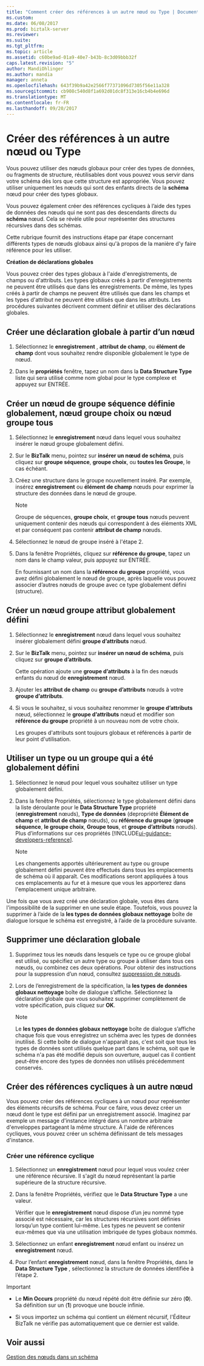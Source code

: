 ```yaml
---
title: "Comment créer des références à un autre nœud ou Type | Documents Microsoft"
ms.custom: 
ms.date: 06/08/2017
ms.prod: biztalk-server
ms.reviewer: 
ms.suite: 
ms.tgt_pltfrm: 
ms.topic: article
ms.assetid: c60be9ad-01a9-40e7-b43b-8c3d09bbb32f
caps.latest.revision: "5"
author: MandiOhlinger
ms.author: mandia
manager: anneta
ms.openlocfilehash: 643f39b9a42e2566f77371096d7305f56e11a328
ms.sourcegitcommit: cb908c540d8f1a692d01dc8f313e16cb4b4e696d
ms.translationtype: MT
ms.contentlocale: fr-FR
ms.lasthandoff: 09/20/2017
---
```

# <a name="create-references-to-another-node-or-type"></a>Créer des références à un autre nœud ou Type
Vous pouvez utiliser des nœuds globaux pour créer des types de données, ou fragments de structure, réutilisables dont vous pouvez vous servir dans votre schéma dès lors que cette structure est appropriée. Vous pouvez utiliser uniquement les nœuds qui sont des enfants directs de la **schéma** nœud pour créer des types globaux.  
  
 Vous pouvez également créer des références cycliques à l’aide des types de données des nœuds qui ne sont pas des descendants directs du **schéma** nœud. Cela se révèle utile pour représenter des structures récursives dans des schémas.  
  
 Cette rubrique fournit des instructions étape par étape concernant différents types de nœuds globaux ainsi qu'à propos de la manière d'y faire référence pour les utiliser.  
  
 **Création de déclarations globales**  
  
 Vous pouvez créer des types globaux à l'aide d'enregistrements, de champs ou d'attributs. Les types globaux créés à partir d'enregistrements ne peuvent être utilisés que dans les enregistrements. De même, les types créés à partir de champs ne peuvent être utilisés que dans les champs et les types d'attribut ne peuvent être utilisés que dans les attributs. Les procédures suivantes décrivent comment définir et utiliser des déclarations globales.  
  
## <a name="create-a-global-declaration-from-a-node"></a>Créer une déclaration globale à partir d’un nœud  
  
1.  Sélectionnez le **enregistrement** , **attribut de champ**, ou **élément de champ** dont vous souhaitez rendre disponible globalement le type de nœud.  
  
2.  Dans le **propriétés** fenêtre, tapez un nom dans la **Data Structure Type** liste qui sera utilisé comme nom global pour le type complexe et appuyez sur ENTRÉE.  
  
## <a name="create-a-globally-defined-sequence-group-node-choice-group-node-or-all-group-node"></a>Créer un nœud de groupe séquence définie globalement, nœud groupe choix ou nœud groupe tous  
  
1.  Sélectionnez le **enregistrement** nœud dans lequel vous souhaitez insérer le nœud groupe globalement défini.  
  
2.  Sur le **BizTalk** menu, pointez sur **insérer un nœud de schéma**, puis cliquez sur **groupe séquence**, **groupe choix**, ou **toutes les Groupe**, le cas échéant.  
  
3.  Créez une structure dans le groupe nouvellement inséré. Par exemple, insérez **enregistrement** ou **élément de champ** nœuds pour exprimer la structure des données dans le nœud de groupe.  
  
    > [!NOTE]
    >  Groupe de séquences, **groupe choix**, et **groupe tous** nœuds peuvent uniquement contenir des nœuds qui correspondent à des éléments XML et par conséquent pas contenir **attribut de champ** nœuds.  
  
4.  Sélectionnez le nœud de groupe inséré à l'étape 2.  
  
5.  Dans la fenêtre Propriétés, cliquez sur **référence du groupe**, tapez un nom dans le champ valeur, puis appuyez sur ENTRÉE.  
  
     En fournissant un nom dans la **référence du groupe** propriété, vous avez défini globalement le nœud de groupe, après laquelle vous pouvez associer d’autres nœuds de groupe avec ce type globalement défini (structure).  
  
## <a name="create-a-globally-defined-attribute-group-node"></a>Créer un nœud groupe attribut globalement défini  
  
1.  Sélectionnez le **enregistrement** nœud dans lequel vous souhaitez insérer globalement défini **groupe d’attributs** nœud.  
  
2.  Sur le **BizTalk** menu, pointez sur **insérer un nœud de schéma**, puis cliquez sur **groupe d’attributs**.  
  
     Cette opération ajoute une **groupe d’attributs** à la fin des nœuds enfants du nœud de **enregistrement** nœud.  
  
3.  Ajouter les **attribut de champ** ou **groupe d’attributs** nœuds à votre **groupe d’attributs**.  
  
4.  Si vous le souhaitez, si vous souhaitez renommer le **groupe d’attributs** nœud, sélectionnez le **groupe d’attributs** nœud et modifier son **référence du groupe** propriété à un nouveau nom de votre choix.  
  
     Les groupes d'attributs sont toujours globaux et référencés à partir de leur point d'utilisation.  
  
## <a name="use-a-type-or-group-that-has-been-globally-defined"></a>Utiliser un type ou un groupe qui a été globalement défini  
  
1.  Sélectionnez le nœud pour lequel vous souhaitez utiliser un type globalement défini.  
  
2.  Dans la fenêtre Propriétés, sélectionnez le type globalement défini dans la liste déroulante pour le **Data Structure Type** propriété (**enregistrement** nœuds), **Type de données** (depropriété **Élément de champ** et **attribut de champ** nœuds), ou **référence du groupe** (**groupe séquence**, **le groupe choix**, **Groupe tous**, et **groupe d’attributs** nœuds). Plus d’informations sur ces propriétés [!INCLUDE[ui-guidance-developers-reference](../includes/ui-guidance-developers-reference.md)].
  
    > [!NOTE]
    >  Les changements apportés ultérieurement au type ou groupe globalement défini peuvent être effectués dans tous les emplacements de schéma où il apparaît. Ces modifications seront appliquées à tous ces emplacements au fur et à mesure que vous les apporterez dans l'emplacement unique arbitraire.  
  
 Une fois que vous avez créé une déclaration globale, vous êtes dans l'impossibilité de la supprimer en une seule étape. Toutefois, vous pouvez la supprimer à l’aide de la **les types de données globaux nettoyage** boîte de dialogue lorsque le schéma est enregistré, à l’aide de la procédure suivante.  
  
## <a name="delete-a-global-declaration"></a>Supprimer une déclaration globale  
  
1.  Supprimez tous les nœuds dans lesquels ce type ou ce groupe global est utilisé, ou spécifiez un autre type ou groupe à utiliser dans tous ces nœuds, ou combinez ces deux opérations. Pour obtenir des instructions pour la suppression d’un nœud, consultez [suppression de nœuds](../core/how-to-delete-nodes.md).  
  
2.  Lors de l’enregistrement de la spécification, la **les types de données globaux nettoyage** boîte de dialogue s’affiche. Sélectionnez la déclaration globale que vous souhaitez supprimer complètement de votre spécification, puis cliquez sur **OK**.  
  
    > [!NOTE]
    >  Le **les types de données globaux nettoyage** boîte de dialogue s’affiche chaque fois que vous enregistrez un schéma avec les types de données inutilisé. Si cette boîte de dialogue n'apparaît pas, c'est soit que tous les types de données sont utilisés quelque part dans le schéma, soit que le schéma n'a pas été modifié depuis son ouverture, auquel cas il contient peut-être encore des types de données non utilisés précédemment conservés.  
  
## <a name="create-cyclical-references-to-another-node"></a>Créer des références cycliques à un autre nœud  
 Vous pouvez créer des références cycliques à un nœud pour représenter des éléments récursifs de schéma. Pour ce faire, vous devez créer un nœud dont le type est défini par un enregistrement associé. Imaginez par exemple un message d'instance intégré dans un nombre arbitraire d'enveloppes partageant la même structure. À l'aide de références cycliques, vous pouvez créer un schéma définissant de tels messages d'instance.  
  
### <a name="create-a-cyclical-reference"></a>Créer une référence cyclique  
  
1.  Sélectionnez un **enregistrement** nœud pour lequel vous voulez créer une référence récursive. Il s'agit du nœud représentant la partie supérieure de la structure récursive.  
  
2.  Dans la fenêtre Propriétés, vérifiez que le **Data Structure Type** a une valeur.  
  
     Vérifier que le **enregistrement** nœud dispose d’un jeu nommé type associé est nécessaire, car les structures récursives sont définies lorsqu’un type contient lui-même. Les types ne peuvent se contenir eux-mêmes que via une utilisation imbriquée de types globaux nommés.  
  
3.  Sélectionnez un enfant **enregistrement** nœud enfant ou insérez un **enregistrement** nœud.  
  
4.  Pour l’enfant **enregistrement** nœud, dans la fenêtre Propriétés, dans le **Data Structure Type** , sélectionnez la structure de données identifiée à l’étape 2.  
  
> [!IMPORTANT]
>  - Le **Min Occurs** propriété du nœud répété doit être définie sur zéro (**0**). Sa définition sur un (**1**) provoque une boucle infinie.  
>
>  - Si vous importez un schéma qui contient un élément récursif, l'Éditeur BizTalk ne vérifie pas automatiquement que ce dernier est valide.  
  
## <a name="see-also"></a>Voir aussi  
 [Gestion des nœuds dans un schéma](../core/managing-the-nodes-within-a-schema.md)